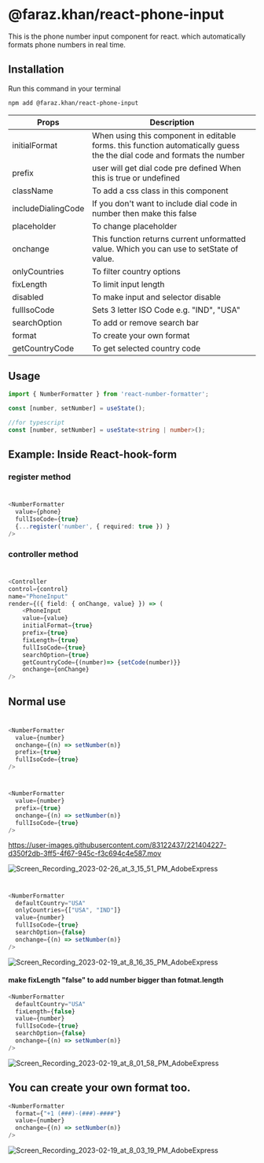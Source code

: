 # @faraz.khan/react-phone-input
This is the phone number input component for react. which automatically formats phone numbers in real time.

## Installation

Run this command in your terminal

```bash
npm add @faraz.khan/react-phone-input
```


| Props | Description |
| --- | --- |
| initialFormat | When using this component in editable forms. this function automatically guess the the dial code and formats the number|
| prefix | user will get dial code pre defined When this is true or undefined |
| className | To add a css class in this component |
| includeDialingCode | If you don't want to include dial code in number then make this false |
| placeholder | To change placeholder |
| onchange | This function returns current unformatted value. Which you can use to setState of value. |
| onlyCountries | To filter country options |
| fixLength | To limit input length |
| disabled | To make input and selector disable|
| fullIsoCode | Sets 3 letter ISO Code e.g. "IND", "USA"|
| searchOption | To add or remove search bar|
| format | To create your own format |
| getCountryCode | To get selected country code |


## Usage

```typescript
import { NumberFormatter } from 'react-number-formatter';
```

```javascript
const [number, setNumber] = useState();
```
```typescript
//for typescript
const [number, setNumber] = useState<string | number>();
```

## Example: Inside React-hook-form

### register method

#
```typescript
<NumberFormatter 
  value={phone}
  fullIsoCode={true} 
  {...register('number', { required: true }) }
/>
```
### controller method

#
```typescript
<Controller
control={control}
name="PhoneInput"
render={({ field: { onChange, value} }) => (
    <PhoneInput 
    value={value}
    initialFormat={true} 
    prefix={true} 
    fixLength={true}
    fullIsoCode={true} 
    searchOption={true} 
    getCountryCode={(number)=> {setCode(number)}}
    onchange={onChange}
/>
```

## Normal use

#
```typescript
<NumberFormatter
  value={number}
  onchange={(n) => setNumber(n)}
  prefix={true}
  fullIsoCode={true}
/> 
```

#
```typescript
<NumberFormatter
  value={number}
  prefix={true}
  onchange={(n) => setNumber(n)}
  fullIsoCode={true}
/> 
```
https://user-images.githubusercontent.com/83122437/221404227-d350f2db-3ff5-4f67-945c-f3c694c4e587.mov

![Screen_Recording_2023-02-26_at_3_15_51_PM_AdobeExpress](https://user-images.githubusercontent.com/83122437/221404674-44f3d567-8b28-4850-8276-d62aa97af423.gif)



#
```typescript
<NumberFormatter
  defaultCountry="USA" 
  onlyCountries={["USA", "IND"]}
  value={number}
  fullIsoCode={true}
  searchOption={false}
  onchange={(n) => setNumber(n)}
/> 
```
![Screen_Recording_2023-02-19_at_8_16_35_PM_AdobeExpress](https://user-images.githubusercontent.com/83122437/219955707-a44a2a5e-d4c1-443c-a80f-72655455404c.gif)




#### make fixLength "false" to add number bigger than fotmat.length
```typescript
<NumberFormatter
  defaultCountry="USA"
  fixLength={false}
  value={number}
  fullIsoCode={true}
  searchOption={false}
  onchange={(n) => setNumber(n)}
/> 
```
![Screen_Recording_2023-02-19_at_8_01_58_PM_AdobeExpress](https://user-images.githubusercontent.com/83122437/219955783-8f668d77-e99e-4564-bc03-d106b937b6d6.gif)





## You can create your own format too. 
```typescript
<NumberFormatter
  format={"+1 (###)-(###)-####"}
  value={number}
  onchange={(n) => setNumber(n)}
/> 
```
![Screen_Recording_2023-02-19_at_8_03_19_PM_AdobeExpress](https://user-images.githubusercontent.com/83122437/219955776-cb8be17d-df94-40b5-b872-9382c24a9187.gif)

